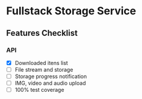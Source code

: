 # Fullstack Storage Service

## Features Checklist

### API
- [x] Downloaded itens list
- [ ] File stream and storage
- [ ] Storage progress notification
- [ ] IMG, video and audio upload
- [ ] 100% test coverage
